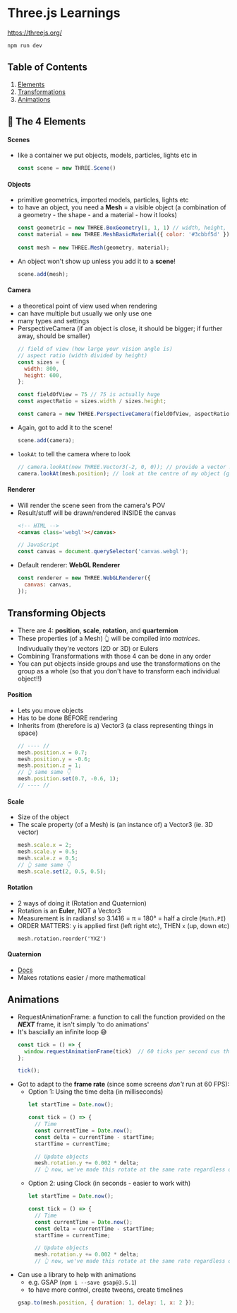 # Three.js Learnings

https://threejs.org/

```
npm run dev
```

## Table of Contents  
1. [Elements](#🧙-the-4-elements)  
2. [Transformations](#transforming-objects)  
3. [Animations](#animations)  

  
## 🧙 The 4 Elements
#### Scenes
* like a container we put objects, models, particles, lights etc in
  ```javascript
  const scene = new THREE.Scene()
  ```

#### Objects 
  * primitive geometrics, imported models, particles, lights etc 
  * to have an object, you need a **Mesh** = a visible object (a combination of a geometry - the shape - and a material - how it looks)
    ```javascript
    const geometric = new THREE.BoxGeometry(1, 1, 1) // width, height, depth of box
    const material = new THREE.MeshBasicMaterial({ color: '#3cbbf5d' });
  
    const mesh = new THREE.Mesh(geometry, material);
    ```
  * An object won't show up unless you add it to a **scene**!
    ```javascript
    scene.add(mesh);
    ```

#### Camera
* a theoretical point of view used when rendering
* can have multiple but usually we only use one
* many types and settings
* PerspectiveCamera (if an object is close, it should be bigger; if further away, should be smaller)
  ```javascript
  // field of view (how large your vision angle is)
  // aspect ratio (width divided by height)
  const sizes = {
    width: 800,
    height: 600,
  };

  const fieldOfView = 75 // 75 is actually huge
  const aspectRatio = sizes.width / sizes.height;

  const camera = new THREE.PerspectiveCamera(fieldOfView, aspectRatio); 
  ```
* Again, got to add it to the scene!
  ```javascript
  scene.add(camera);
  ```
* `lookAt` to tell the camera where to look
  ```javascript
  // camera.lookAt(new THREE.Vector3(-2, 0, 0)); // provide a vector 3 (coordinates) to look at
  camera.lookAt(mesh.position); // look at the centre of my object (got to do `.position`! not just mesh)
  ```

#### Renderer
* Will render the scene seen from the camera's POV
* Result/stuff will be drawn/rendered INSIDE the canvas
  ```html
  <!-- HTML -->
  <canvas class='webgl'></canvas>
  ```
  ```javascript
  // JavaScript
  const canvas = document.querySelector('canvas.webgl');
  ```
* Default renderer: **WebGL Renderer**
  ```javascript
  const renderer = new THREE.WebGLRenderer({
    canvas: canvas,
  });
  ```

## Transforming Objects

* There are 4: **position**, **scale**, **rotation**, and **quarternion**
* These properties (of a Mesh) 👆 will be compiled into *matrices*. Indivudually they're vectors (2D or 3D) or Eulers
* Combining Transformations with those 4 can be done in any order
* You can put objects inside groups and use the transformations on the group as a whole (so that you don't have to transform each individual object!!)


#### Position
* Lets you move objects
* Has to be done BEFORE rendering
* Inherits from (therefore is a) Vector3 (a class representing things in space)
  ```javascript
  // ---- //
  mesh.position.x = 0.7;
  mesh.position.y = -0.6;
  mesh.position.z = 1;
  // 👆 same same 👇
  mesh.position.set(0.7, -0.6, 1);
  // ---- //
  ```

#### Scale
* Size of the object
* The scale property (of a Mesh) is (an instance of) a Vector3 (ie. 3D vector)
  ```javascript
  mesh.scale.x = 2;
  mesh.scale.y = 0.5;
  mesh.scale.z = 0.5;
  // 👆 same same 👇
  mesh.scale.set(2, 0.5, 0.5);
  ```

#### Rotation
* 2 ways of doing it (Rotation and Quaternion)
* Rotation is an **Euler**, NOT a Vector3
* Measurement is in radians! so 3.1416 = π = 180° = half a circle (`Math.PI`)
* ORDER MATTERS: `y` is applied first (left right etc), THEN `x` (up, down etc)
  ```
  mesh.rotation.reorder('YXZ')
  ```

#### Quaternion
* [Docs](https://threejs.org/docs/#api/en/math/Quaternion)
* Makes rotations easier / more mathematical

## Animations
* RequestAnimationFrame: a function to call the function provided on the ***NEXT*** frame, it isn't simply 'to do animations'
* It's bascially an infinite loop 😅
  ```javascript
  const tick = () => {
    window.requestAnimationFrame(tick)  // 60 ticks per second cus the computer's frame-per-second (FPS) is 60!
  };

  tick();
  ```
* Got to adapt to the **frame rate** (since some screens *don't* run at 60 FPS):
  * Option 1: Using the time delta (in milliseconds)
    ```javascript
    let startTime = Date.now();

    const tick = () => {
      // Time
      const currentTime = Date.now();
      const delta = currentTime - startTime;
      startTime = currentTime;

      // Update objects
      mesh.rotation.y += 0.002 * delta; 
      // 👆 now, we've made this rotate at the same rate regardless of the Frame Rate on whichever browser it's showing up on!
    ```
  * Option 2: using Clock (in seconds - easier to work with)
    ```javascript
    let startTime = Date.now();

    const tick = () => {
      // Time
      const currentTime = Date.now();
      const delta = currentTime - startTime;
      startTime = currentTime;

      // Update objects
      mesh.rotation.y += 0.002 * delta; 
      // 👆 now, we've made this rotate at the same rate regardless of the Frame Rate on whichever browser it's showing up on!
    ```
* Can use a library to help with animations
  * e.g. GSAP (`npm i --save gsap@3.5.1`)
  * to have more control, create tweens, create timelines
  ```javascript
  gsap.to(mesh.position, { duration: 1, delay: 1, x: 2 });
  ```